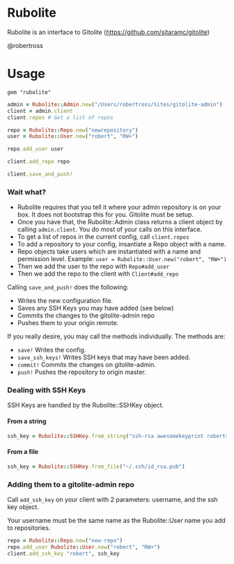 Rubolite
========

Rubolite is an interface to Gitolite (https://github.com/sitaramc/gitolite)

@robertross


Usage
=====

```gem "rubolite"```

```ruby
admin = Rubolite::Admin.new("/Users/robertross/Sites/gitolite-admin")
client = admin.client
client.repos # Get a list of repos

repo = Rubolite::Repo.new("newrepository")
user = Rubolite::User.new("robert", "RW+")

repo.add_user user

client.add_repo repo

client.save_and_push!
```

### Wait what?

* Rubolite requires that you tell it where your admin repository is on your box. It does not bootstrap this for you. Gitolite must be setup.
* Once you have that, the Rubolite::Admin class returns a client object by calling ```admin.client```. You do most of your calls on this interface.
* To get a list of repos in the current config, call ```client.repos```
* To add a repository to your config, insantiate a Repo object with a name.
* Repo objects take users which are instantiated with a name and permission level. Example: ```user = Rubolite::User.new("robert", "RW+")```
* Then we add the user to the repo with ```Repo#add_user```
* Then we add the repo to the client with ```Client#add_repo```

Calling ```save_and_push!``` does the following:

* Writes the new configuration file.
* Saves any SSH Keys you may have added (see below)
* Commits the changes to the gitolite-admin repo
* Pushes them to your origin remote.

If you really desire, you may call the methods individually. The methods are:

* ```save!``` Writes the config.
* ```save_ssh_keys!``` Writes SSH keys that may have been added.
* ```commit!``` Commits the changes on gitolite-admin.
* ```push!``` Pushes the repository to origin master.

### Dealing with SSH Keys

SSH Keys are handled by the Rubolite::SSHKey object.

#### From a string

```ruby
ssh_key = Rubolite::SSHKey.from_string("ssh-rsa awesomekeyprint robertross@local")
```

#### From a file

```ruby
ssh_key = Rubolite::SSHKey.from_file("~/.ssh/id_rsa.pub")
```

### Adding them to a gitolite-admin repo

Call ```add_ssh_key``` on your client with 2 parameters: username, and the ssh key object.

Your username must be the same name as the Rubolite::User name you add to repositories.

```ruby
repo = Rubolite::Repo.new("new-repo")
repo.add_user Rubolite::User.new("robert", "RW+")
client.add_ssh_key "robert", ssh_key
```